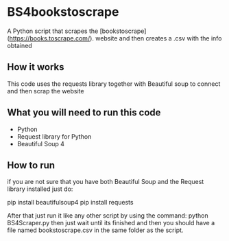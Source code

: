 # BS4bookstoscrape

A Python script that scrapes the [bookstoscrape] (https://books.toscrape.com/). website and then creates a .csv with the info obtained

## How it works

This code uses the requests library together with Beautiful soup to connect and then scrap the website

## What you will need to run this code

- Python
- Request library for Python
- Beautiful Soup 4

## How to run

if you are not sure that you have both Beautiful Soup and the Request library installed just do:

pip install beautifulsoup4                                                                                                                                         pip install requests

After that just run it like any other script by using the command: python BS4Scraper.py                                                                    then just wait until its finished and then you should have a file named bookstoscrape.csv in the same folder as the script.









